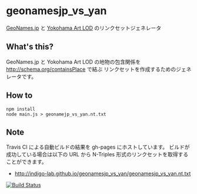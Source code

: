 # geonamesjp_vs_yan
[GeoNames.jp](http://geonames.jp/) と [Yokohama Art LOD](http://yan.yafjp.org/lod) のリンクセットジェネレータ

## What's this?

GeoNames.jp と Yokohama Art LOD の地物の包含関係を <http://schema.org/containsPlace> で結ぶ
リンクセットを作成するためのジェネレータです。

## How to

	npm install
	node main.js > geonamejp_vs_yan.nt.txt

## Note

Travis CI による自動ビルドの結果を gh-pages にホストしています。
ビルドが成功している場合は以下の URL から N-Triples 形式のリンクセットを取得することができます。

* <http://indigo-lab.github.io/geonamesjp_vs_yan/geonamesjp_vs_yan.nt.txt>


[![Build Status](https://travis-ci.org/indigo-lab/geonamesjp_vs_yan.svg?branch=master)](https://travis-ci.org/indigo-lab/geonamesjp_vs_yan)

